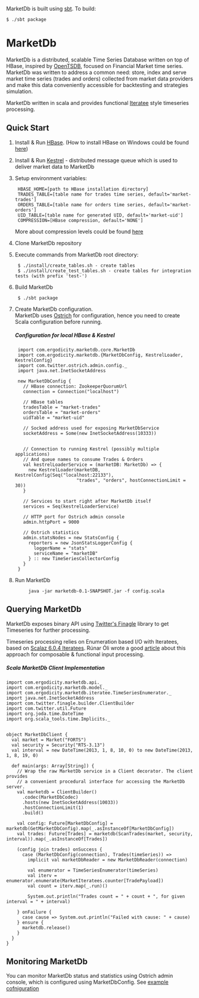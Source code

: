 MarketDb is built using [sbt](http://code.google.com/p/simple-build-tool/wiki/RunningSbt). To build:

    $ ./sbt package


# MarketDb

MarketDb is a distributed, scalable Time Series Database written on top of HBase, inspired by [OpenTSDB](https://github.com/OpenTSDB/opentsdb), focused on Financial Market time series. MarketDb was written to address a common need: store, index and serve market time series (trades and orders) collected from market data providers and make this data conveniently accessible for backtesting and strategies simulation.

MarketDb written in scala and provides functional [Iteratee](http://jsuereth.com/scala/2012/02/29/iteratees.html) style timeseries processing.

## Quick Start
1. Install & Run [HBase](http://hbase.apache.org/). (How to install HBase on Windows could be found [here](http://hbase.apache.org/))
2. Install & Run [Kestrel](https://github.com/robey/kestrel) - distributed message queue which is used to deliver market data to MarketDb
3. Setup environment variables:

        HBASE_HOME=[path to HBase installation directory]        
        TRADES_TABLE=[table name for trades time series, default='market-trades']
        ORDERS_TABLE=[table name for orders time series, default='market-orders']
        UID_TABLE=[table name for generated UID, default='market-uid']
        COMPRESSION=[HBase compression, default='NONE']        
   More about compression levels could be found [here](http://wiki.apache.org/hadoop/UsingLzoCompression)
   

4. Clone MarketDb repository
5. Execute commands from MarketDb root directory:

        $ ./install/create_tables.sh - create tables
        $ ./install/create_test_tables.sh - create tables for integration tests (with prefix 'test-')
6. Build MarketDb

        $ ./sbt package
    
    
7. Create MarketDb configuration.  
   MarketDb uses [Ostrich](https://github.com/twitter/ostrich) for configuration, hence you need to create Scala configuration before running. 

   ##### Configuration for local HBase & Kestrel

        import com.ergodicity.marketdb.core.MarketDb
        import com.ergodicity.marketdb.{MarketDbConfig, KestrelLoader, KestrelConfig}
        import com.twitter.ostrich.admin.config._
        import java.net.InetSocketAddress
        
        new MarketDbConfig {
          // HBase connection: ZookeeperQuorumUrl
          connection = Connection("localhost")
        
          // HBase tables
          tradesTable = "market-trades"
          ordersTable = "market-orders"
          uidTable = "market-uid"
        
          // Socked address used for exposing MarketDbService
          socketAddress = Some(new InetSocketAddress(10333))
          
          
          // Connection to running Kestrel (possibly multiple applications)
          // And queue names to consume Trades & Orders
          val kestrelLoaderService = (marketDB: MarketDb) => {
            new KestrelLoader(marketDB, KestrelConfig(Seq("localhost:22133"), 
                              "trades", "orders", hostConnectionLimit = 30))
          }
    
          // Services to start right after MarketDb itself
          services = Seq(kestrelLoaderService)
        
          // HTTP port for Ostrich admin console
          admin.httpPort = 9000
          
          // Ostrich statistics
          admin.statsNodes = new StatsConfig {
            reporters = new JsonStatsLoggerConfig {
              loggerName = "stats"
              serviceName = "marketDB"
            } :: new TimeSeriesCollectorConfig
          }
        }



8. Run MarketDb


            java -jar marketdb-0.1-SNAPSHOT.jar -f config.scala


## Querying MarketDb

MarketDb exposes binary API using [Twitter's Finagle](https://github.com/twitter/finagle) library to get Timeseries for further processing.

Timeseries processing relies on Enumeration based I/O with Iteratees, based on [Scalaz 6.0.4 Iteratees](https://github.com/scalaz/scalaz/blob/release/6.0.4/example/src/main/scala/scalaz/example/ExampleIteratee.scala). Rúnar Óli wrote a good [article](http://apocalisp.wordpress.com/2010/10/17/scalaz-tutorial-enumeration-based-io-with-iteratees/) about this approach for composable & functional input processing.

##### Scala MarketDb Client Implementation
    import com.ergodicity.marketdb.api._
    import com.ergodicity.marketdb.model._
    import com.ergodicity.marketdb.iteratee.TimeSeriesEnumerator._
    import java.net.InetSocketAddress
    import com.twitter.finagle.builder.ClientBuilder
    import com.twitter.util.Future
    import org.joda.time.DateTime
    import org.scala_tools.time.Implicits._
    
    
    object MarketDbClient {
      val market = Market("FORTS")
      val security = Security("RTS-3.13")
      val interval = new DateTime(2013, 1, 8, 10, 0) to new DateTime(2013, 1, 8, 19, 0)
    
      def main(args: Array[String]) {
        // Wrap the raw MarketDb service in a Client decorator. The client provides
        // a convenient procedural interface for accessing the MarketDb server.
        val marketdb = ClientBuilder()
          .codec(MarketDbCodec)
          .hosts(new InetSocketAddress(10033))
          .hostConnectionLimit(1)
          .build()
    
        val config: Future[MarketDbConfig] = marketdb(GetMarketDbConfig).map(_.asInstanceOf[MarketDbConfig])
        val trades: Future[Trades] = marketdb(ScanTrades(market, security, interval)).map(_.asInstanceOf[Trades])
        
        (config join trades) onSuccess {
          case (MarketDbConfig(connection), Trades(timeSeries)) =>
            implicit val marketDbReader = new MarketDbReader(connection)
    
            val enumerator = TimeSeriesEnumerator(timeSeries)
            val iterv = enumerator.enumerate(MarketIteratees.counter[TradePayload])
            val count = iterv.map(_.run)()
            
            System.out.println("Trades count = " + count + ", for given interval = " + interval)
    
        } onFailure {
          case cause => System.out.println("Failed with cause: " + cause)
        } ensure {
          marketdb.release()
        }
      }
    }
    
    
## Monitoring MarketDb
You can monitor MarketDb status and statistics using Ostrich admin console, which is configured using MarketDbConfig. See <a href="#configuration-for-local-hbase--kestrel">example cofniguration</a>


